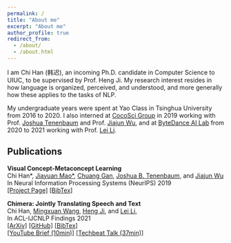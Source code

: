 ```yaml
---
permalink: /
title: "About me"
excerpt: "About me"
author_profile: true
redirect_from: 
  - /about/
  - /about.html
---
```


I am Chi Han (韩迟), an incoming Ph.D. candidate in Computer Science to UIUC, to be supervised by Prof. Heng Ji.
My research interest resides in how language is organized, perceived, and understood, and more generally how these applies to the tasks of NLP.

My undergraduate years were spent at Yao Class in Tsinghua University from 2016 to 2020.
I also interned at [CocoSci Group](https://cocosci.mit.edu/) in 2019
working with Prof. [Joshua Tenenbaum](https://cocosci.mit.edu/josh) and Prof. [Jiajun Wu](https://jiajunwu.com/),
and at [ByteDance AI Lab](https://ailab.bytedance.com/) from 2020 to 2021 working with Prof. [Lei Li](https://sites.cs.ucsb.edu/~lilei/).

## Publications

**Visual Concept-Metaconcept Learning**
<br />
Chi Han\*, 
[Jiayuan Mao\*](http://jiayuanm.com), 
[Chuang Gan](http://people.csail.mit.edu/ganchuang/), 
[Joshua B. Tenenbaum](https://web.mit.edu/cocosci/josh.html), and
[Jiajun Wu](https://jiajunwu.com/)
<br />
In Neural Information Processing Systems (NeurIPS) 2019
<br />
[[Project Page]](http://vcml.csail.mit.edu)
[[BibTex]](http://vcml.csail.mit.edu/data/bibtex/2019NeurIPS-VCML.bib)

**Chimera: Jointly Translating Speech and Text**
<br />
Chi Han, 
[Mingxuan Wang](https://mingxuan.github.io/),
[Heng Ji](http://blender.cs.illinois.edu/hengji.html), and
[Lei Li](https://sites.cs.ucsb.edu/~lilei/),
<br />
In ACL-IJCNLP Findings 2021
<br />
[[ArXiv]](https://arxiv.org/abs/2105.03095)
[[GitHub]](https://github.com/Glaciohound/Chimera-ST)
[[BibTex]](./data/chimera2021.bib)
<br />
[[YouTube Brief (10min)]](https://youtu.be/jkrl0gjVIyQ)
[[Techbeat Talk (37min)]](https://www.techbeat.net/talk-info?id=571)

